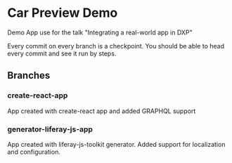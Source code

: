 # Car Preview Demo

Demo App use for the talk "Integrating a real-world app in DXP"

Every commit on every branch is a checkpoint. You should be able to head every commit and see it run by steps.

## Branches

### create-react-app
App created with create-react app and added GRAPHQL support

### generator-liferay-js-app
App created with liferay-js-toolkit generator. Added support for localization and configuration.